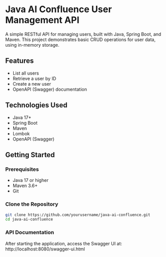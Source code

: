 # Java AI Confluence User Management API

A simple RESTful API for managing users, built with Java, Spring Boot, and Maven. This project demonstrates basic CRUD operations for user data, using in-memory storage.

## Features

- List all users
- Retrieve a user by ID
- Create a new user
- OpenAPI (Swagger) documentation

## Technologies Used

- Java 17+
- Spring Boot
- Maven
- Lombok
- OpenAPI (Swagger)

## Getting Started

### Prerequisites

- Java 17 or higher
- Maven 3.6+
- Git

### Clone the Repository

```sh
git clone https://github.com/yourusername/java-ai-confluence.git
cd java-ai-confluence
```
### API Documentation
After starting the application, access the Swagger UI at:
http://localhost:8080/swagger-ui.html
